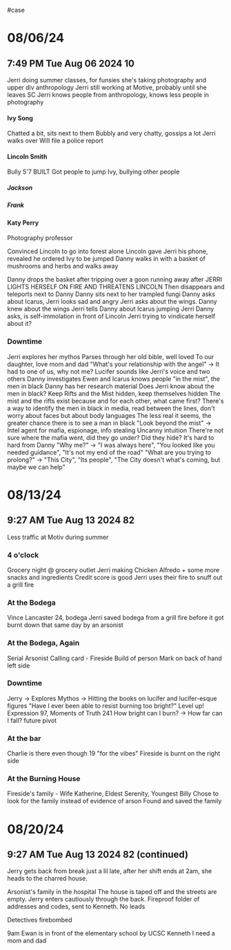#case
# 08/06/24
## 7:49 PM Tue Aug 06 2024 10

Jerri doing summer classes, for funsies she's taking photography and upper div anthropology
Jerri still working at Motive, probably until she leaves SC
Jerri knows people from anthropology, knows less people in photography

#### Ivy Song
Chatted a bit, sits next to them
Bubbly and very chatty, gossips a lot
Jerri walks over
Will file a police report
#### Lincoln Smith
Bully
5'7 BUILT
Got people to jump Ivy, bullying other people
##### Jackson
##### Frank
#### Katy Perry
Photography professor


Convinced Lincoln to go into forest alone
Lincoln gave Jerri his phone, revealed he ordered Ivy to be jumped
Danny walks in with a basket of mushrooms and herbs and walks away

Danny drops the basket after tripping over a goon running away after
JERRI LIGHTS HERSELF ON FIRE AND THREATENS LINCOLN
Then disappears and teleports next to Danny
Danny sits next to her trampled fungi
Danny asks about Icarus, Jerri looks sad and angry
Jerri asks about the wings. Danny knew about the wings
Jerri tells Danny about Icarus jumping Jerri
Danny asks, is self-immolation in front of Lincoln Jerri trying to vindicate herself about it?

### Downtime
Jerri explores her mythos
	Parses through her old bible, well loved
	To our daughter, love mom and dad
	"What's your relationship with the angel" -> It had to one of us, why not me?
	Lucifer sounds like Jerri's voice and two others
Danny investigates
	Ewen and Icarus knows people "in the mist", the men in black
	Danny has her research material
	Does Jerri know about the men in black?
	Keep Rifts and the Mist hidden, keep themselves hidden
	The mist and the rifts exist because and for each other, what came first?
	There's a way to identify the men in black in media, read between the lines, don't worry about faces but about body languages
	The less real it seems, the greater chance there is to see a man in black
	"Look beyond the mist" -> 
		Intel agent for mafia, espionage, info stealing
		Uncanny intuition
		There're not sure where the mafia went, did they go under? Did they hide?
		It's hard to hard from Danny
		"Why me?" -> "I was always here", "You looked like you needed guidance", "It's not my end of the road"
		"What are you trying to prolong?" -> "This City", "Its people", "The City doesn't what's coming, but maybe we can help"

# 08/13/24
## 9:27 AM Tue Aug 13 2024 82

Less traffic at Motiv during summer
### 4 o'clock
Grocery night @ grocery outlet
	Jerri making Chicken Alfredo + some more snacks and ingredients
Credit score is good
Jerri uses their fire to snuff out a grill fire

### At the Bodega
Vince Lancaster
24, bodega
Jerri saved bodega from a grill fire before it got burnt down that same day by an arsonist

### At the Bodega, Again
Serial Arsonist
Calling card - Fireside
Build of person
Mark on back of hand left side

### Downtime
Jerry -> Explores Mythos -> Hitting the books on lucifer and lucifer-esque figures
	"Have I ever been able to resist burning too bright?"
	Level up! Expression 97, Moments of Truth 241 
	How bright can I burn? -> How far can I fall? future pivot

### At the bar
Charlie is there even though 19 "for the vibes"
Fireside is burnt on the right side

### At the Burning House
Fireside's family - Wife Katherine, Eldest Serenity, Youngest Billy
Chose to look for the family instead of evidence of arson
Found and saved the family

# 08/20/24
## 9:27 AM Tue Aug 13 2024 82 (continued)

Jerry gets back from break just a lil late, after her shift ends at 2am, she heads to the charred house.

Arsonist's family in the hospital
The house is taped off and the streets are empty. Jerry enters cautiously through the back.
Fireproof folder of addresses and codes, sent to Kenneth. No leads

Detectives firebombed

9am
Ewan is in front of the elementary school by UCSC
Kenneth I need a mom and dad

